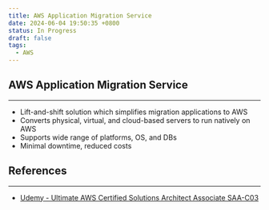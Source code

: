 ```yaml
---
title: AWS Application Migration Service
date: 2024-06-04 19:50:35 +0800
status: In Progress
draft: false
tags:
  - AWS
---
```

## AWS Application Migration Service
---
- Lift-and-shift solution which simplifies migration applications to AWS
- Converts physical, virtual, and cloud-based servers to run natively on AWS
- Supports wide range of platforms, OS, and DBs
- Minimal downtime, reduced costs

## References
---
- [Udemy - Ultimate AWS Certified Solutions Architect Associate SAA-C03](https://www.udemy.com/course/aws-certified-solutions-architect-associate-saa-c03)
